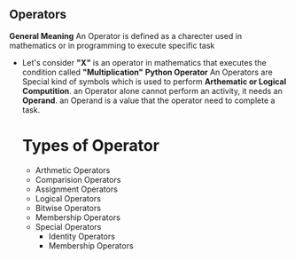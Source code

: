 ## Operators
**General Meaning**
  An Operator is defined as a charecter used in mathematics or in programming to execute specific task
- Let's consider **"X"** is an operator in mathematics that executes the condition called **"Multiplication"**
**Python Operator**
  An Operators are Special kind of symbols which is used to perform **Arthematic or Logical Computition**. an Operator alone cannot perform an activity, it needs an **Operand**.
  an Operand is a value that the operator need to complete a task.
  
  # Types of Operator
  - Arthmetic Operators
  - Comparision Operators
  - Assignment Operators
  - Logical Operators
  - Bitwise Operators
  - Membership Operators
  - Special Operators
      - Identity Operators
      - Membership Operators
